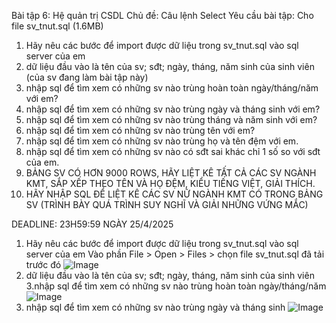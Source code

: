 Bài tập 6: Hệ quản trị CSDL
Chủ đề: Câu lệnh Select
Yêu cầu bài tập: 
Cho file sv_tnut.sql (1.6MB)
1. Hãy nêu các bước để import được dữ liệu trong sv_tnut.sql vào sql server của em
2. dữ liệu đầu vào là tên của sv; sđt; ngày, tháng, năm sinh của sinh viên (của sv đang làm bài tập này)
3. nhập sql để tìm xem có những sv nào trùng hoàn toàn ngày/tháng/năm với em?
4. nhập sql để tìm xem có những sv nào trùng ngày và tháng sinh với em?
5. nhập sql để tìm xem có những sv nào trùng tháng và năm sinh với em?
6. nhập sql để tìm xem có những sv nào trùng tên với em?
7. nhập sql để tìm xem có những sv nào trùng họ và tên đệm với em.
8. nhập sql để tìm xem có những sv nào có sđt sai khác chỉ 1 số so với sđt của em.
9. BẢNG SV CÓ HƠN 9000 ROWS, HÃY LIỆT KÊ TẤT CẢ CÁC SV NGÀNH KMT, SẮP XẾP THEO TÊN VÀ HỌ ĐỆM, KIỂU TIẾNG  VIỆT, GIẢI THÍCH.
10. HÃY NHẬP SQL ĐỂ LIỆT KÊ CÁC SV NỮ NGÀNH KMT CÓ TRONG BẢNG SV (TRÌNH BÀY QUÁ TRÌNH SUY NGHĨ VÀ GIẢI NHỮNG VỨNG MẮC)

DEADLINE: 23H59:59 NGÀY 25/4/2025
1. Hãy nêu các bước để import được dữ liệu trong sv_tnut.sql vào sql server của em
Vào phần File > Open > Files > chọn file sv_tnut.sql đã tải trước đó
![Image](https://github.com/user-attachments/assets/79f13c82-2b61-4d0c-89c6-89d17c473c05)
2. dữ liệu đầu vào là tên của sv; sđt; ngày, tháng, năm sinh của sinh viên 
3.nhập sql để tìm xem có những sv nào trùng hoàn toàn ngày/tháng/năm
![Image](https://github.com/user-attachments/assets/76ab3353-0ed8-4cf0-a7c2-68431577bdba)
4. nhập sql để tìm xem có những sv nào trùng ngày và tháng sinh 
![Image](https://github.com/user-attachments/assets/f0677c13-37b0-42aa-9dfa-3621198264ca)

